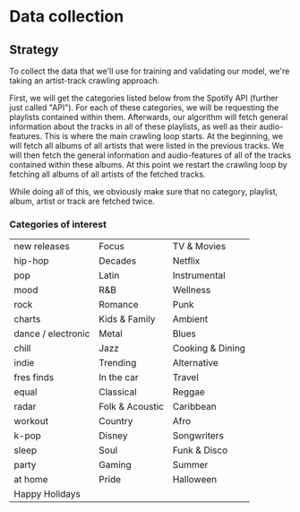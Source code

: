 # Data collection

## Strategy

To collect the data that we'll use for training and validating our model, we're taking an artist-track crawling approach.

First, we will get the categories listed below from the Spotify API (further just called "API"). For each of these categories, we will be requesting the playlists contained within them. Afterwards, our algorithm will fetch general information about the tracks in all of these playlists, as well as their audio-features. This is where the main crawling loop starts. At the beginning, we will fetch all albums of all artists that were listed in the previous tracks. We will then fetch the general information and audio-features of all of the tracks contained within these albums. At this point we restart the crawling loop by fetching all albums of all artists of the fetched tracks.

While doing all of this, we obviously make sure that no category, playlist, album, artist or track are fetched twice.

### Categories of interest

<table style="width: 100%">
    <tr>
        <td>new releases</td>
        <td>Focus</td>
        <td>TV & Movies</td>
    </tr>
    <tr>
        <td>hip-hop</td>
        <td>Decades</td>
        <td>Netflix</td>
    </tr>
    <tr>
        <td>pop</td>
        <td>Latin</td>
        <td>Instrumental</td>
    </tr>
    <tr>
        <td>mood</td>
        <td>R&B</td>
        <td>Wellness</td>
    </tr>
    <tr>
        <td>rock</td>
        <td>Romance</td>
        <td>Punk</td>
    </tr>
    <tr>
        <td>charts</td>
        <td>Kids & Family</td>
        <td>Ambient</td>
    </tr>
    <tr>
        <td>dance / electronic</td>
        <td>Metal</td>
        <td>Blues</td>
    </tr>
    <tr>
        <td>chill</td>
        <td>Jazz</td>
        <td>Cooking & Dining</td>
    </tr>
    <tr>
        <td>indie</td>
        <td>Trending</td>
        <td>Alternative</td>
    </tr>
    <tr>
        <td>fres finds</td>
        <td>In the car</td>
        <td>Travel</td>
    </tr>
    <tr>
        <td>equal</td>
        <td>Classical</td>
        <td>Reggae</td>
    </tr>
    <tr>
        <td>radar</td>
        <td>Folk & Acoustic</td>
        <td>Caribbean</td>
    </tr>
    <tr>
        <td>workout</td>
        <td>Country</td>
        <td>Afro</td>
    <tr>
        <td>k-pop</td>
        <td>Disney</td>
        <td>Songwriters</td>
    </tr>
    <tr>
        <td>sleep</td>
        <td>Soul</td>
        <td>Funk & Disco</td>
    </tr>
    <tr>
        <td>party</td>
        <td>Gaming</td>
        <td>Summer</td>
    </tr>
    <tr>
        <td>at home</td>
        <td>Pride</td>
        <td>Halloween</td>
    </tr>
    <tr>
        <td>Happy Holidays</td>
        <td></td>
        <td></td>
    </tr>
</table>
